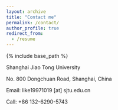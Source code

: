 ```yaml
---
layout: archive
title: "Contact me"
permalink: /contact/
author_profile: true
redirect_from:
  - /resume
---
```


{% include base_path %}

Shanghai Jiao Tong University

No. 800 Dongchuan Road, Shanghai, China

Email: like19971019 \[at\] sjtu.edu.cn

Call: +86 132-6290-5743